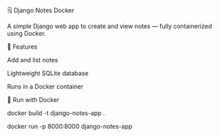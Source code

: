 🗒️ Django Notes Docker

A simple Django web app to create and view notes — fully containerized using Docker.

🚀 Features

Add and list notes

Lightweight SQLite database

Runs in a Docker container

🐳 Run with Docker

docker build -t django-notes-app .

docker run -p 8000:8000 django-notes-app
